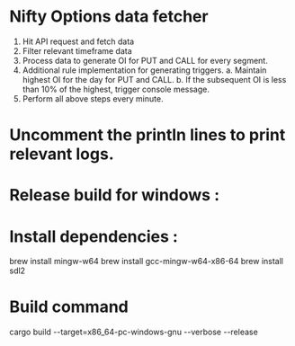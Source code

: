 # Nifty Options data fetcher

1. Hit API request and fetch data 
2. Filter relevant timeframe data  
3. Process data to generate OI for PUT and CALL for every segment. 
4. Additional rule implementation for generating triggers.
    a. Maintain highest OI for the day for PUT and CALL.
    b. If the subsequent OI is less than 10% of the highest, trigger console message.
5. Perform all above steps every minute.


# Uncomment the println lines to print relevant logs.

# Release build for windows : 
# Install dependencies :
brew install mingw-w64
brew install gcc-mingw-w64-x86-64
brew install sdl2
# Build command
cargo build --target=x86_64-pc-windows-gnu --verbose --release
